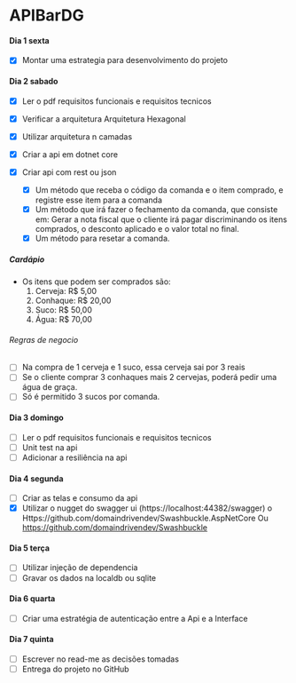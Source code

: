 # APIBarDG

#### Dia 1 sexta
- [X] Montar uma estrategia para desenvolvimento do projeto 

#### Dia 2 sabado
- [X] Ler o pdf requisitos funcionais e requisitos tecnicos 
- [X] Verificar a arquitetura Arquitetura Hexagonal
- [X] Utilizar arquitetura n camadas

- [X] Criar a api em dotnet core
- [X] Criar api com rest ou json
    - [X] Um método que receba o código da comanda e o item comprado, e registre esse item para a comanda
	- [X] Um método que irá fazer o fechamento da comanda, que consiste em: Gerar a nota fiscal que o cliente irá pagar discriminando os itens comprados, o desconto aplicado e o valor total no final.
	- [X] Um método para resetar a comanda.

##### Cardápio
   - Os itens que podem ser comprados são:
	    1. Cerveja: R$ 5,00
	    2. Conhaque: R$ 20,00
	    3. Suco: R$ 50,00
	    4. Água: R$ 70,00

###### Regras de negocio 
- [ ] Na compra de 1 cerveja e 1 suco, essa cerveja sai por 3 reais
- [ ] Se o cliente comprar 3 conhaques mais 2 cervejas, poderá pedir uma água de graça.
- [ ] Só é permitido 3 sucos por comanda.

#### Dia 3 domingo
- [ ] Ler o pdf requisitos funcionais e requisitos tecnicos 
- [ ] Unit test na api
- [ ] Adicionar a resiliência na api

#### Dia 4 segunda
- [ ] Criar as telas e consumo da api
- [X] Utilizar o nugget do swagger ui (https://localhost:44382/swagger)
o Https://github.com/domaindrivendev/Swashbuckle.AspNetCore Ou
https://github.com/domaindrivendev/Swashbuckle

#### Dia 5 terça 
- [ ] Utilizar injeção de dependencia
- [ ] Gravar os dados na localdb ou sqlite

#### Dia 6 quarta 
- [ ] Criar uma estratégia de autenticação entre a Api e a Interface

#### Dia 7 quinta
- [ ] Escrever no read-me as decisões tomadas 
- [ ] Entrega do projeto no GitHub
